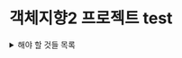 # 객체지향2 프로젝트 test


<details>
<summary> 해야 할 것들 목록</summary>
<div markdown="1">

- [ ] UML 설계
- [X] USERNAME, IP 처음에 입력받기
- [X] 처음에 각자 지뢰심기
- [X] 주변 칸 갯수 힌트
- [ ] 채팅기능 (입털기기능)
- [ ] 로그 기록되게하기
- [ ] GUI 만들기 (더 자세히 써야 함)
- [ ] 로그인 (시간 남으면)

</div>
</details>
